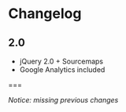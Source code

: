# Changelog

## 2.0

- jQuery 2.0 + Sourcemaps
- Google Analytics included

===

_Notice: missing previous changes_